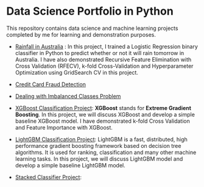# **Data Science Portfolio in Python**

This repository contains data science and machine learning projects completed by me for learning and demonstration purposes.



- [Rainfall in Australia](https://github.com/pb111/Data-Science-Portfolio-in-Python/blob/master/Rainfall_in_Australia.ipynb) : In this project, I trained a Logistic Regression binary classifier in Python to predict whether or not it will rain tomorrow in Australia. I have also demonstrated Recursive Feature Elimination with Cross Validation (RFECV), k-fold  Cross-Validation and Hyperparameter Optimization using GridSearch CV in this project.


- [Credit Card Fraud Detection](https://github.com/pb111/Data-Science-Portfolio-in-Python/blob/master/Credit_Card_Fraud_Detection.ipynb)


- [Dealing with Imbalanced Classes Problem](https://github.com/pb111/Data-Science-Portfolio-in-Python/blob/master/Dealing_with_imbalanced_classes_problem.ipynb)


- [XGBoost Classification Project](https://github.com/pb111/Data-Science-Portfolio-in-Python/blob/master/XGBoost_Classification_Project.ipynb): **XGBoost** stands for **Extreme Gradient Boosting**. In this project, we will discuss XGBoost and develop a simple baseline XGBoost model. I have demonstrated k-fold Cross Validation and Feature Importance with XGBoost.


- [LightGBM Classification Project](https://github.com/pb111/Data-Science-Portfolio-in-Python/blob/master/LightGBM_Classification_Project.ipynb): LightGBM is a fast, distributed, high performance gradient boosting framework based on decision tree algorithms. It is used for ranking, classification and many other machine learning tasks. In this project, we will discuss LightGBM model and develop a simple baseline LightGBM model.


- [Stacked Classifier Project](https://github.com/pb111/Data-Science-Portfolio-in-Python/blob/master/Stacked_Classifier_Project.ipynb): 


